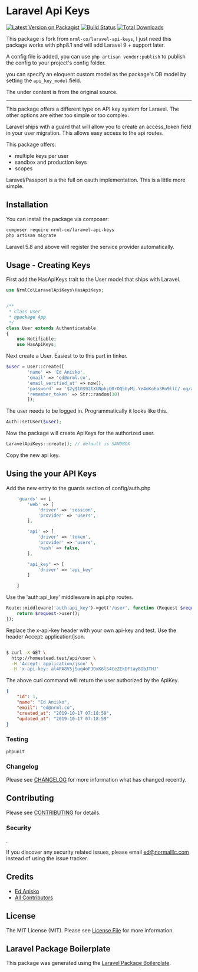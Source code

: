 # Laravel Api Keys

[![Latest Version on Packagist](https://img.shields.io/packagist/v/nrml-co/laravel-api-keys.svg?style=flat-square)](https://packagist.org/packages/nrml-co/laravel-api-keys)
[![Build Status](https://img.shields.io/travis/nrml-co/laravel-api-keys/master.svg?style=flat-square)](https://travis-ci.org/nrml-co/laravel-api-keys)
[![Total Downloads](https://img.shields.io/packagist/dt/nrml-co/laravel-api-keys.svg?style=flat-square)](https://packagist.org/packages/nrml-co/laravel-api-keys)
<!--
[![Quality Score](https://img.shields.io/scrutinizer/g/nrml-co/laravel-api-keys.svg?style=flat-square)](https://scrutinizer-ci.com/g/nrml-co/laravel-api-keys)
-->

This package is fork from `nrml-co/laravel-api-keys`, I just need this package works with php8.1 and will add Laravel 9 + support later.

A config file is added, you can use `php artisan vendor:publish` to publish the config to your project's config folder.

you can specify an eloquent custom model as the package's DB model by setting the `api_key_model` field.

The under content is from the original source.

---

This package offers a different type on API key system for Laravel.  The other options are either too simple or too complex.

Laravel ships with a guard that will allow you to create an access_token field in your user migration.  This allows easy
access to the api routes.

This package offers:
- multiple keys per user
- sandbox and production keys
- scopes

Laravel/Passport is a the full on oauth implementation.  This is a little more simple.     

## Installation

You can install the package via composer:

```bash
composer require nrml-co/laravel-api-keys
php artisan migrate
```
Laravel 5.8 and above will register the service provider automatically.

## Usage - Creating Keys
First add the HasApiKeys trait to the User model that ships with Laravel.
```php
use NrmlCo\LaravelApiKeys\HasApiKeys;


/**
 * Class User
 * @package App
 */
class User extends Authenticatable
{
    use Notifiable;
    use HasApiKeys;

```

Next create a User. Easiest to to this part in tinker.  
``` php
$user = User::create([
        'name' => 'Ed Anisko',
        'email' => 'ed@nrml.co',
        'email_verified_at' => now(),
        'password' => '$2y$10$92IXUNpkjO0rOQ5byMi.Ye4oKoEa3Ro9llC/.og/at2.uheWG/igi', // password
        'remember_token' => Str::random(10)
        ]);
```

The user needs to be logged in.  Programmatically it looks like this.  
``` php
Auth::setUser($user);
```

Now the package will create ApiKeys for the authorized user.   
``` php
LaravelApiKeys::create(); // default is SANDBOX
```
Copy the new api key.


## Using the your API Keys
Add the new entry to the guards section of config/auth.php
``` php
    'guards' => [
        'web' => [
            'driver' => 'session',
            'provider' => 'users',
        ],

        'api' => [
            'driver' => 'token',
            'provider' => 'users',
            'hash' => false,
        ],

        "api_key" => [
            'driver' => 'api_key'
        ]

    ]
```


Use the 'auth:api_key' middleware in api.php routes.
``` php
Route::middleware('auth:api_key')->get('/user', function (Request $request) {
    return $request->user();
});
```

Replace the x-api-key header with your own api-key and test.
Use the header Accept: application/json.
``` bash

$ curl -X GET \
  http://homestead.test/api/user \
  -H 'Accept: application/json' \
  -H 'x-api-key: al4PA8V5jSuq4oFJOxK6lS4CeZEkDFtayBObJTHJ'

```
The above curl command will return the user authorized by the ApiKey.
```json
{
    "id": 1,
    "name": "Ed Anisko",
    "email": "ed@nrml.co",    
    "created_at": "2019-10-17 07:18:59",
    "updated_at": "2019-10-17 07:18:59"
}
```
### Testing

``` bash
phpunit 
```

### Changelog

Please see [CHANGELOG](CHANGELOG.md) for more information what has changed recently.

## Contributing

Please see [CONTRIBUTING](CONTRIBUTING.md) for details.

### Security
.

If you discover any security related issues, please email ed@normalllc.com instead of using the issue tracker.

## Credits

- [Ed Anisko](https://github.com/nrml-co)
- [All Contributors](../../contributors)

## License

The MIT License (MIT). Please see [License File](LICENSE.md) for more information.

## Laravel Package Boilerplate

This package was generated using the [Laravel Package Boilerplate](https://laravelpackageboilerplate.com).
